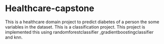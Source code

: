# Healthcare-capstone
This is a healthcare domain project to predict diabetes of a person the some 
variables in the dataset.
This is a classification project.
This project is implemented this using randomforestclassifier ,gradientboostingclassifier and knn.
